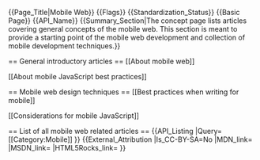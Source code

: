 {{Page_Title|Mobile Web}}
{{Flags}}
{{Standardization_Status}}
{{Basic Page}}
{{API_Name}}
{{Summary_Section|The concept page lists articles covering general concepts of the mobile web. This section is meant to provide a starting point of the mobile web development and collection of mobile development techniques.}}

== General introductory articles ==
[[About mobile web]]

[[About mobile JavaScript best practices]]

== Mobile web design techniques ==
[[Best practices when writing for mobile]]

[[Considerations for mobile JavaScript]]

== List of all mobile web related articles ==
{{API_Listing
|Query=[[Category:Mobile]]
}}
{{External_Attribution
|Is_CC-BY-SA=No
|MDN_link=
|MSDN_link=
|HTML5Rocks_link=
}}